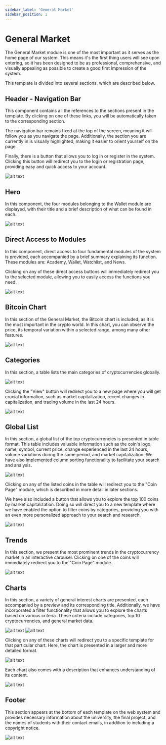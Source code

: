 ```yaml
---
sidebar_label: 'General Market'
sidebar_position: 1
---
```

# General Market

The General Market module is one of the most important as it serves as the home page of our system. This means it's the first thing users will see upon entering, so it has been designed to be as professional, comprehensive, and visually appealing as possible to create a good first impression of the system.

This template is divided into several sections, which are described below.

## Header - Navigation Bar

This component contains all the references to the sections present in the template. By clicking on one of these links, you will be automatically taken to the corresponding section.

The navigation bar remains fixed at the top of the screen, meaning it will follow you as you navigate the page. Additionally, the section you are currently in is visually highlighted, making it easier to orient yourself on the page.

Finally, there is a button that allows you to log in or register in the system. Clicking this button will redirect you to the login or registration page, providing easy and quick access to your account.

![alt text](image.png)

## Hero

In this component, the four modules belonging to the Wallet module are displayed, with their title and a brief description of what can be found in each.

![alt text](image-1.png)

## Direct Access to Modules

In this component, direct access to four fundamental modules of the system is provided, each accompanied by a brief summary explaining its function. These modules are: Academy, Wallet, Watchlist, and News.

Clicking on any of these direct access buttons will immediately redirect you to the selected module, allowing you to easily access the functions you need.

![alt text](image-2.png)

## Bitcoin Chart

In this section of the General Market, the Bitcoin chart is included, as it is the most important in the crypto world. In this chart, you can observe the price, its temporal variation within a selected range, among many other features.

![alt text](image-3.png)

## Categories

In this section, a table lists the main categories of cryptocurrencies globally.

![alt text](image-4.png)

Clicking the "View" button will redirect you to a new page where you will get crucial information, such as market capitalization, recent changes in capitalization, and trading volume in the last 24 hours.

![alt text](image-5.png)

## Global List

In this section, a global list of the top cryptocurrencies is presented in table format. This table includes valuable information such as the coin's logo, name, symbol, current price, change experienced in the last 24 hours, volume variations during the same period, and market capitalization. We have also implemented column sorting functionality to facilitate your search and analysis.

![alt text](image-6.png)

Clicking on any of the listed coins in the table will redirect you to the "Coin Page" module, which is described in more detail in later sections.

We have also included a button that allows you to explore the top 100 coins by market capitalization. Doing so will direct you to a new template where we have enabled the option to filter coins by categories, providing you with an even more personalized approach to your search and research.

![alt text](image-7.png)

## Trends

In this section, we present the most prominent trends in the cryptocurrency market in an interactive carousel. Clicking on one of the coins will immediately redirect you to the "Coin Page" module.

![alt text](image-8.png)

## Charts

In this section, a variety of general interest charts are presented, each accompanied by a preview and its corresponding title. Additionally, we have incorporated a filter functionality that allows you to explore the charts based on various criteria. These criteria include categories, top 10 cryptocurrencies, and general market data.

![alt text](image-9.png)
![alt text](image-10.png)

Clicking on any of these charts will redirect you to a specific template for that particular chart. Here, the chart is presented in a larger and more detailed format.

![alt text](image-11.png)

Each chart also comes with a description that enhances understanding of its content.

![alt text](image-12.png)

## Footer

This section appears at the bottom of each template on the web system and provides necessary information about the university, the final project, and the names of students with their contact emails, in addition to including a copyright notice.

![alt text](image-13.png)
